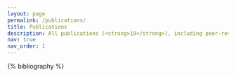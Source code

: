 ```yaml
---
layout: page
permalink: /publications/
title: Publications
description: All publications (<strong>19</strong>), including peer-reviewed in international journals (<strong>6</strong>) and Russian journals (<strong>8</strong>), preprints (<strong>2</strong>), and conference papers (<strong>3</strong>).
nav: true
nav_order: 1
---
```


<!-- _pages/publications.md -->
<div class="publications">

{% bibliography %}

</div>
